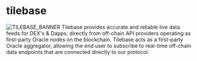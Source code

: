 # tilebase
![TILEBASE_BANNER](https://user-images.githubusercontent.com/86126153/127149276-62821de8-9694-46e3-883e-ff0f442bfce4.png)
Tilebase provides accurate and reliable live data feeds for DEX's &amp; Dapps; directly from off-chain API providers operating as first-party Oracle nodes on the blockchain.   Tilebase acts as a first-party Oracle aggregator, allowing the end user to subscribe to real-time off-chain data endpoints that are connected directly to our protocol.
